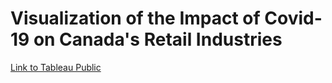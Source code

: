# Visualization of the Impact of Covid-19 on Canada's Retail Industries
[Link to Tableau Public](https://public.tableau.com/views/ImpactofCovid-19inRetailSalesbyIndustryinCanada/AlookintoCovid-19simpactonretailinCanada?:language=en-US&:display_count=n&:origin=viz_share_link)

<div class='tableauPlaceholder' id='viz1639523480718' style='position: relative'><object class='tableauViz'  style='display:none;'><param name='host_url' value='https%3A%2F%2Fpublic.tableau.com%2F' /> <param name='embed_code_version' value='3' /> <param name='site_root' value='' /><param name='name' value='ImpactofCovid-19inRetailSalesbyIndustryinCanada&#47;AlookintoCovid-19simpactonretailinCanada' /><param name='tabs' value='no' /><param name='toolbar' value='yes' /><param name='animate_transition' value='yes' /><param name='display_static_image' value='yes' /><param name='display_spinner' value='yes' /><param name='display_overlay' value='yes' /><param name='display_count' value='yes' /><param name='language' value='en-US' /></object></div>
